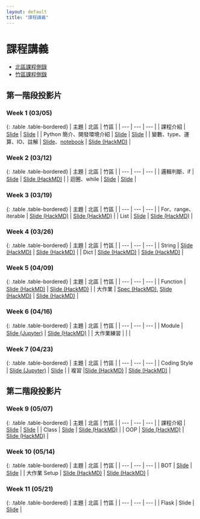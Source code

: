 ```yaml
---
layout: default
title: "課程講義"
---
```

# 課程講義

- [北區課程側錄](https://youtube.com/playlist?list=PLp5kjMAmhp-8w1ED-rxEdGx61Qx4IGa-B)
- [竹區課程側錄](https://youtube.com/playlist?list=PLp5kjMAmhp-8bK5jQ4-X1ExA6TwVFVvmA)

## 第一階段投影片

### Week 1 (03/05)

{: .table .table-bordered}
| 主題 | 北區 | 竹區 |
| --- | --- | --- |
| 課程介紹 | [Slide](https://drive.google.com/file/d/1wX1OJzfqasns7QFGsrJnF-6WabVKsN2c/view) | [Slide](https://drive.google.com/file/d/1khUg267OyB5Ab4ecuTVkIFNgPxfy80HG/view) |
| Python 簡介、開發環境介紹 | [Slide](https://www.canva.com/design/DAFbBghO2xA/CguKgzzWdnDtzWN12N7ZKA/view) | [Slide](https://drive.google.com/file/d/1XMGph2Erzg_-YDv-Gsr7bsePLCIdhEpd/view) |
| 變數、type、運算、IO、註解 | [Slide](https://drive.google.com/file/d/1op99RyWB4z86FE7ckF4SIcAz9RxWTB6Y/view)、[notebook](https://drive.google.com/file/d/1JTOhLGQnrI_wuI_E_NT594HOng5HLBVy/view) | [Slide (HackMD)](https://hackmd.io/@Z_ZMXd6ISlObZMLPsr_6WA/r1wohqe1n) |

### Week 2 (03/12)

{: .table .table-bordered}
| 主題 | 北區 | 竹區 |
| --- | --- | --- |
| 邏輯判斷、if | [Slide](https://drive.google.com/file/d/16WbwlUrkOamNljgbAbQdAg8Mdo62_rB-/view) | [Slide (HackMD)](https://hackmd.io/@Ren-Hao-Deng/python-if) |
| 迴圈、while | [Slide](https://drive.google.com/file/d/1Y5sgGAt_BkFoqcLh9kbRV8UwEPQeOiqG/view) | [Slide](https://drive.google.com/file/d/1HnWjJBhinJOu1Yye0huOPJZxNzzfTX4P/view) |

### Week 3 (03/19)

{: .table .table-bordered}
| 主題 | 北區 | 竹區 |
| --- | --- | --- |
| For、range、iterable | [Slide (HackMD)](https://hackmd.io/@howardhsuuu/B1R0LFnCs) | [Slide (HackMD)](https://hackmd.io/@nWxhMfNES0-4UHCSWXJMcg/BkPTOplx2) |
| List | [Slide](https://hackmd.io/@s3131212/BkQhTko13) | [Slide (HackMD)](https://hackmd.io/@nWxhMfNES0-4UHCSWXJMcg/Sy9jKReg3) |


### Week 4 (03/26)

{: .table .table-bordered}
| 主題 | 北區 | 竹區 |
| --- | --- | --- |
| String | [Slide (HackMD)](https://hackmd.io/@s3131212/rkZYT74lh) | [Slide (HackMD)](https://hackmd.io/@Sean64/py-string) |
| Dict | [Slide (HackMD)](https://hackmd.io/@YuKai0928/Bk-Tf2ops) | [Slide (HackMD)](https://hackmd.io/@Fireball0424/BJGaYjpyh/) |

### Week 5 (04/09)

{: .table .table-bordered}
| 主題 | 北區 | 竹區 |
| --- | --- | --- |
| Function | [Slide (HackMD)](https://hackmd.io/@Ev0n9YKlTzCKhedHrgZ2zw/rJvWOZn-3) | [Slide (HackMD)](https://hackmd.io/@nWxhMfNES0-4UHCSWXJMcg/ByZlAM3bh) |
| 大作業 | [Spec (HackMD)](https://hackmd.io/@VLvbo_-_QjqwJnUcuKdxSQ/rJu6Gctxn), [Slide (HackMD)](https://hackmd.io/@VLvbo_-_QjqwJnUcuKdxSQ/BkUS8Dpxn) | [Slide (HackMD)](https://hackmd.io/@SiriusKoan/HJVPMrFW3) |

### Week 6 (04/16)

{: .table .table-bordered}
| 主題 | 北區 | 竹區 |
| --- | --- | --- |
| Module | [Slide (Jupyter)](https://namwoam.github.io/sprout-material/py2023-taipei-module/slide.slides.html#/) | [Slide (HackMD)](https://hackmd.io/@Ren-Hao-Deng/python-module) |
| 大作業練習 | | |

### Week 7 (04/23)

{: .table .table-bordered}
| 主題 | 北區 | 竹區 |
| --- | --- | --- |
| Coding Style | [Slide (Jupyter)](https://namwoam.github.io/sprout-material/py2023-taipei-coding_style/slide.slides.html#/) | [Slide](https://drive.google.com/file/d/1BDTrtnl0KN22IxdY0awTctIBwbVfyzSk/view) |
| 複習 |[Slide (HackMD)](https://hackmd.io/@YuKai0928/BJ3kX5nai#/) | [Slide (HackMD)](https://hackmd.io/@SiriusKoan/Hkpamr9M3#/) |

## 第二階段投影片

### Week 9 (05/07)

{: .table .table-bordered}
| 主題 | 北區 | 竹區 |
| --- | --- | --- |
| 課程介紹 | [Slide](https://drive.google.com/file/d/12lCU49099lbGFXYWynd1N5HXpZPe5Ezu/view?usp=sharing) | [Slide](https://drive.google.com/file/d/1OOSGxr7uWa_I-08rMULLgkKpqsGZFDGH/view?usp=sharing) |
| Class | [Slide](https://drive.google.com/file/d/1KtEm0pjFHWIrcYVGri5d6y2WmyJUb86A/view?usp=share_link) | [Slide (HackMD)](https://hackmd.io/@Sean64/py-class) |
| OOP | [Slide (HackMD)](https://hackmd.io/@VLvbo_-_QjqwJnUcuKdxSQ/Bk1r8yomh#/) | [Slide (HackMD)](https://hackmd.io/@nWxhMfNES0-4UHCSWXJMcg/rJHn7KME2#/) |

### Week 10 (05/14)

{: .table .table-bordered}
| 主題 | 北區 | 竹區 |
| --- | --- | --- |
| BOT | [Slide](https://drive.google.com/file/d/1ygqbexHVrgsA9sDZVAYld5u3jKFH_ewv/view?usp=share_link) | [Slide](https://hackmd.io/@SiriusKoan/B1-bSVP4n#/) |
| 大作業 Setup | [Slide (HackMD)](https://hackmd.io/@Fireball0424/HkED_0UXn#/) | [Slide (HackMD)](https://hackmd.io/@Fireball0424/HkED_0UXn#/) |

### Week 11 (05/21)

{: .table .table-bordered}
| 主題 | 北區 | 竹區 |
| --- | --- | --- |
| Flask | Slide | [Slide]([https://hackmd.io/@SiriusKoan/B1-bSVP4n#/](https://drive.google.com/file/d/13EgMg3h1SfO73gphj2NQLyghgarB2ERi/view?usp=share_link)) |
